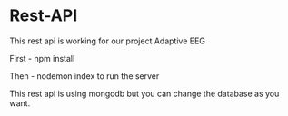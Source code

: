 # Rest-API
This rest api is working for our project Adaptive EEG

First - npm install

Then - nodemon index to run the server 

This rest api is using mongodb but you can change the database as you want.
